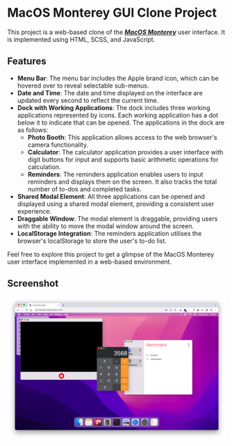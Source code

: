 # MacOS Monterey GUI Clone Project

This project is a web-based clone of the **_[MacOS Monterey](<(https://www.apple.com/by/macos/monterey/)>)_** user interface. It is implemented using HTML, SCSS, and JavaScript.

## Features

- **Menu Bar**: The menu bar includes the Apple brand icon, which can be hovered over to reveal selectable sub-menus.
- **Date and Time**: The date and time displayed on the interface are updated every second to reflect the current time.
- **Dock with Working Applications**: The dock includes three working applications represented by icons. Each working application has a dot below it to indicate that can be opened. The applications in the dock are as follows:
  - **Photo Booth**: This application allows access to the web browser's camera functionality.
  - **Calculator**: The calculator application provides a user interface with digit buttons for input and supports basic arithmetic operations for calculation.
  - **Reminders**: The reminders application enables users to input reminders and displays them on the screen. It also tracks the total number of to-dos and completed tasks.
- **Shared Modal Element**: All three applications can be opened and displayed using a shared modal element, providing a consistent user experience.
- **Draggable Window**: The modal element is draggable, providing users with the ability to move the modal window around the screen.
- **LocalStorage Integration**: The reminders application utilises the browser's localStorage to store the user's to-do list.

Feel free to explore this project to get a glimpse of the MacOS Monterey user interface implemented in a web-based environment.

## Screenshot

![](./img/monterey.png)
